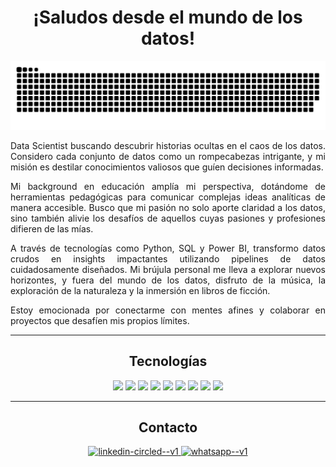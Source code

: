 <div align="center">
  <h1>¡Saludos desde el mundo de los datos!</h1>
<!--- snake -->
<div align="center">
  <img  src="https://github.com/1999AZZAR/1999AZZAR/blob/main/resources/img/grid-snake.svg"
       alt="snake" /></a>
<div style="text-align: justify;">
  <p>Data Scientist buscando descubrir historias ocultas en el caos de los datos. Considero cada conjunto de datos como un rompecabezas intrigante, y mi misión es destilar conocimientos valiosos que guíen decisiones informadas.</p>
  <p>Mi background en educación amplía mi perspectiva, dotándome de herramientas pedagógicas para comunicar complejas ideas analíticas de manera accesible. Busco que mi pasión no solo aporte claridad a los datos, sino también alivie los desafíos de aquellos cuyas pasiones y profesiones difieren de las mías.</p>
  <p>A través de tecnologías como Python, SQL y Power BI, transformo datos crudos en insights impactantes utilizando pipelines de datos cuidadosamente diseñados. Mi brújula personal me lleva a explorar nuevos horizontes, y fuera del mundo de los datos, disfruto de la música, la exploración de la naturaleza y la inmersión en libros de ficción.</p>
  <p>Estoy emocionada por conectarme con mentes afines y colaborar en proyectos que desafíen mis propios límites.</p>
</div>
  <!-- Línea divisoria -->
  <hr>
   <!-- Encabezado de Tecnologías -->
<h2>Tecnologías</h2>
<img src="https://img.shields.io/badge/Python-black?logo=python&logoColor=3e7aaa&color=black"/>
<img src="https://img.shields.io/badge/Pandas-black?logo=pandas&logoColor=white&color=black"/>
<img src="https://img.shields.io/badge/Power%20BI-black?logo=powerbi&logoColor=fec900&color=black"/>
<img src="https://img.shields.io/badge/scikit--learn-black?logo=scikit-learn&logoColor=f7931e&color=black"/>
<img src="https://img.shields.io/badge/Matplotlib-black?logo=matplotlib&logoColor=3b4d7c&color=black"/>
<img src="https://img.shields.io/badge/MySQL-black?logo=mysql&logoColor=e77d0a&color=black"/>
<img src="https://img.shields.io/badge/FastAPI-black?logo=fastapi">
<img src="https://img.shields.io/badge/Excel-black?logo=microsoft-excel&logoColor=217346&color=black"/>
<img src="https://img.shields.io/badge/Google%20Sheets-black?logo=google-sheets&logoColor=4caf50&color=black"/>
   <!-- Línea divisoria -->
  <hr>
  <!-- Encabezado de Tecnologías -->
<h2>Contacto</h2>
<a href="https://www.linkedin.com/in/claudiacaceresv/">
  <img width="48" height="48" src="https://img.icons8.com/color/48/linkedin-circled--v1.png" alt="linkedin-circled--v1"/>
</a>
<a href="https://api.whatsapp.com/send?phone=5491124831343">
  <img width="48" height="48" src="https://img.icons8.com/color/48/whatsapp--v1.png" alt="whatsapp--v1"/>
</a>

